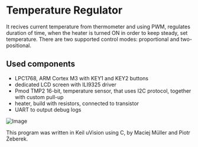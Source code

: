 # Temperature Regulator
It recives current temperature from thermometer and using PWM, regulates duration of time, when the heater is turned ON in order to keep steady, set temperature. 
There are two supported control modes: proportional and two-positional.

## Used components
- LPC1768, ARM Cortex M3 with KEY1 and KEY2 buttons 
- dedicated LCD screen with ILI9325 driver
- Pmod TMP2 16-bit, temperature sensor, that uses I2C protocol, together with custom pull-up
- heater, build with resistors, connected to transistor
- UART to output debug logs

![Image](https://github.com/user-attachments/assets/79335539-703d-47f9-b235-a7b75475f67d)

This program was written in Keil uVision using C, by Maciej Müller and Piotr Żeberek.
